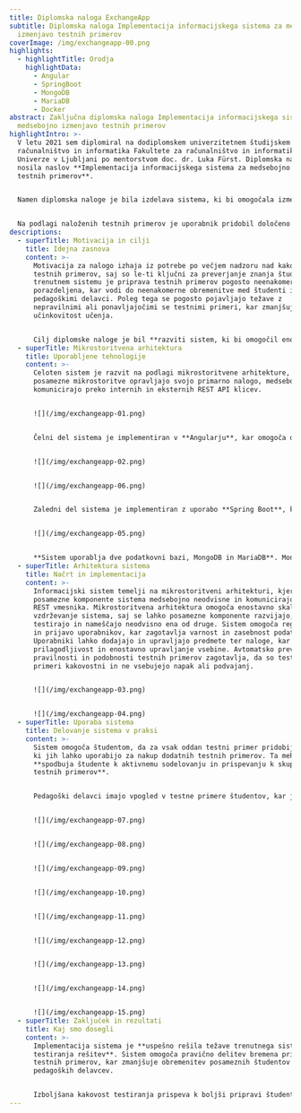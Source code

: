 ```yaml
---
title: Diplomska naloga ExchangeApp
subtitle: Diplomska naloga Implementacija informacijskega sistema za medsebojno
  izmenjavo testnih primerov
coverImage: /img/exchangeapp-00.png
highlights:
  - highlightTitle: Orodja
    highlightData:
      - Angular
      - SpringBoot
      - MongoDB
      - MariaDB
      - Docker
abstract: Zaključna diplomska naloga Implementacija informacijskega sistema za
  medsebojno izmenjavo testnih primerov
highlightIntro: >-
  V letu 2021 sem diplomiral na dodiplomskem univerzitetnem študijskem programu
  računalništvo in informatika Fakultete za računalništvo in informatika
  Univerze v Ljubljani po mentorstvom doc. dr. Luka Fürst. Diplomska naloga je
  nosila naslov **Implementacija informacijskega sistema za medsebojno izmenjavo
  testnih primerov**.


  Namen diplomska naloge je bila izdelava sistema, ki bi omogočala izmenjavo testnih primerov, ki jih študenti pri študiju uporabljajo za testiranje pravilnosti kode, pri čemer je bilo potrebno izvesti **testiranje pravilnosti testnih primerov** in **testiranje podobnosti testnih primerov**, ki preprečuje plagiatorstvo.


  Na podlagi naloženih testnih primerov je uporabnik pridobil določeno število *žetonov*, ki jih je lahko uporabil za pridobitev testnih primerov ostalih uporabnikov.
descriptions:
  - superTitle: Motivacija in cilji
    title: Idejna zasnova
    content: >-
      Motivacija za nalogo izhaja iz potrebe po večjem nadzoru nad kakovostjo
      testnih primerov, saj so le-ti ključni za preverjanje znanja študentov. V
      trenutnem sistemu je priprava testnih primerov pogosto neenakomerno
      porazdeljena, kar vodi do neenakomerne obremenitve med študenti in
      pedagoškimi delavci. Poleg tega se pogosto pojavljajo težave z
      nepravilnimi ali ponavljajočimi se testnimi primeri, kar zmanjšuje
      učinkovitost učenja. 


      Cilj diplomske naloge je bil **razviti sistem, ki bi omogočil enostavno izmenjavo testnih primerov med študenti**, s čimer bi se **izboljšala kakovost testiranja** in **pravična delitev bremena priprave** testnih primerov. Sistem naj bi omogočal tudi **avtomatsko preverjanje pravilnosti** in **podobnosti testnih** primerov, kar bi dodatno prispevalo k izboljšanju kakovosti izobraževalnega procesa.
  - superTitle: Mikrostoritvena arhitektura
    title: Uporabljene tehnologije
    content: >-
      Celoten sistem je razvit na podlagi mikrostoritvene arhitekture, pri čemer
      posamezne mikrostoritve opravljajo svojo primarno nalogo, medsebojno pa
      komunicirajo preko internih in eksternih REST API klicev.


      ![](/img/exchangeapp-01.png)


      Čelni del sistema je implementiran v **Angularju**, kar omogoča dinamično in odzivno uporabniško izkušnjo. Uporabniški vmesnik je oblikovan z uporabo **CSS ogrodja Bulma**, ki omogoča hitro in enostavno oblikovanje spletnih strani. **Preko uporabniškega vmesnika lahko uporabniki dostopajo do vseh operacij sistema**.


      ![](/img/exchangeapp-02.png)


      ![](/img/exchangeapp-06.png)


      Zaledni del sistema je implementiran z uporabo **Spring Boot**, ki je robusten okvir za razvoj mikrostoritev v Javi. Spring Boot omogoča hitro in enostavno konfiguracijo ter integracijo z različnimi podatkovnimi bazami in drugimi storitvami. **Zaledni del sistema vključuje različne storitve, ki medsebojno komunicirajo preko REST vmesnika**, kar omogoča modularnost in skalabilnost sistema.


      ![](/img/exchangeapp-05.png)


      **Sistem uporablja dve podatkovni bazi, MongoDB in MariaDB**. MongoDB je dokumentno usmerjena podatkovna baza, ki omogoča shranjevanje podatkov v obliki JSON dokumentov. To omogoča fleksibilno in hitro shranjevanje ter iskanje podatkov. MariaDB je relacijska podatkovna baza, ki temelji na MySQL in omogoča shranjevanje strukturiranih podatkov. Kombinacija obeh podatkovnih baz omogoča učinkovito shranjevanje in iskanje podatkov glede na različne potrebe sistema. Upravljanje in vzdrževanje podatkovnih baz v celoti poteka preko zalednega sistema z uporabo **Hibernate**.
  - superTitle: Arhitektura sistema
    title: Načrt in implementacija
    content: >-
      Informacijski sistem temelji na mikrostoritveni arhitekturi, kjer so
      posamezne komponente sistema medsebojno neodvisne in komunicirajo preko
      REST vmesnika. Mikrostoritvena arhitektura omogoča enostavno skaliranje in
      vzdrževanje sistema, saj se lahko posamezne komponente razvijajo,
      testirajo in nameščajo neodvisno ena od druge. Sistem omogoča registracijo
      in prijavo uporabnikov, kar zagotavlja varnost in zasebnost podatkov.
      Uporabniki lahko dodajajo in upravljajo predmete ter naloge, kar omogoča
      prilagodljivost in enostavno upravljanje vsebine. Avtomatsko preverjanje
      pravilnosti in podobnosti testnih primerov zagotavlja, da so testni
      primeri kakovostni in ne vsebujejo napak ali podvajanj.


      ![](/img/exchangeapp-03.png)


      ![](/img/exchangeapp-04.png)
  - superTitle: Uporaba sistema
    title: Delovanje sistema v praksi
    content: >-
      Sistem omogoča študentom, da za vsak oddan testni primer pridobijo žetone,
      ki jih lahko uporabijo za nakup dodatnih testnih primerov. Ta mehanizem
      **spodbuja študente k aktivnemu sodelovanju in prispevanju k skupni bazi
      testnih primerov**. 


      Pedagoški delavci imajo vpogled v testne primere študentov, kar jim omogoča spremljanje razvoja znanja pri predmetu in prilagajanje učnega načrta glede na potrebe študentov. Sistem omogoča tudi enostavno iskanje in filtriranje testnih primerov, kar olajša uporabo in upravljanje sistema. Poleg tega sistem omogoča avtomatsko generiranje poročil o uspešnosti študentov, kar prispeva k boljši analizi in spremljanju napredka.


      ![](/img/exchangeapp-07.png)


      ![](/img/exchangeapp-08.png)


      ![](/img/exchangeapp-09.png)


      ![](/img/exchangeapp-10.png)


      ![](/img/exchangeapp-11.png)


      ![](/img/exchangeapp-12.png)


      ![](/img/exchangeapp-13.png)


      ![](/img/exchangeapp-14.png)


      ![](/img/exchangeapp-15.png)
  - superTitle: Zaključek in rezultati
    title: Kaj smo dosegli
    content: >-
      Implementacija sistema je **uspešno rešila težave trenutnega sistema
      testiranja rešitev**. Sistem omogoča pravično delitev bremena priprave
      testnih primerov, kar zmanjšuje obremenitev posameznih študentov in
      pedagoških delavcev. 


      Izboljšana kakovost testiranja prispeva k boljši pripravi študentov na izpite in druge oblike preverjanja znanja. **Sistem omogoča tudi boljši nadzor nad razvojem znanja študentov**, saj pedagoški delavci lahko spremljajo napredek in prilagajajo učni načrt glede na potrebe študentov. Poleg tega sistem omogoča enostavno upravljanje in iskanje testnih primerov, kar prispeva k večji učinkovitosti in preglednosti izobraževalnega procesa.
---
```

